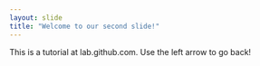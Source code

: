 ```yaml
---
layout: slide
title: "Welcome to our second slide!"
---
```

This is a tutorial at lab.github.com.
Use the left arrow to go back!
